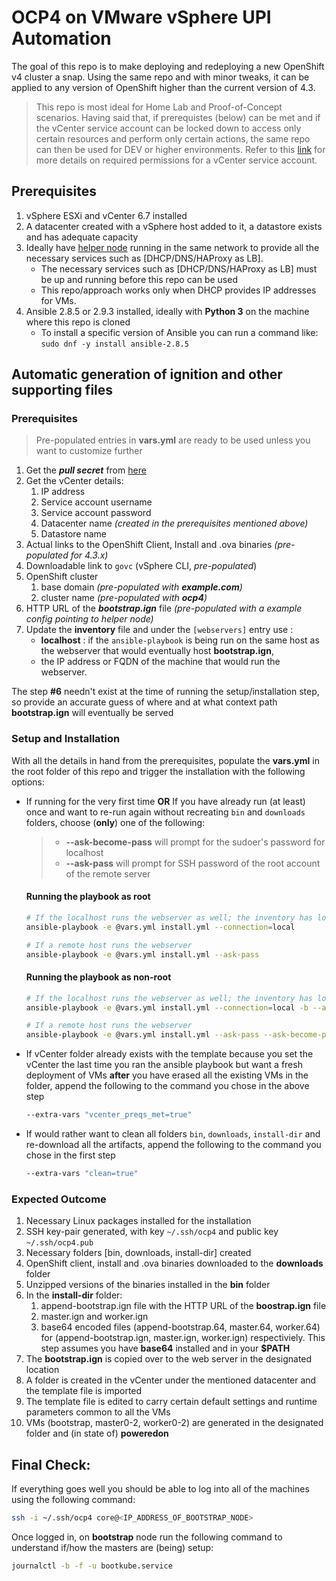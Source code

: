 # OCP4 on VMware vSphere UPI Automation

The goal of this repo is to make deploying and redeploying a new OpenShift v4 cluster a snap. Using the same repo and with minor tweaks, it can be applied to any version of OpenShift higher than the current version of 4.3.

> This repo is most ideal for Home Lab and Proof-of-Concept scenarios. Having said that, if prerequistes (below) can be met and if the vCenter service account can be locked down to access only certain resources and perform only certain actions, the same repo can then be used for DEV or higher environments. Refer to this [link](https://vmware.github.io/vsphere-storage-for-kubernetes/documentation/vcp-roles.html) for more details on required permissions for a vCenter service account.

## Prerequisites

1. vSphere ESXi and vCenter 6.7 installed 
2. A datacenter created with a vSphere host added to it, a datastore exists and has adequate capacity
3. Ideally have [helper node](https://github.com/christianh814/ocp4-upi-helpernode) running in the same network to provide all the necessary services such as [DHCP/DNS/HAProxy as LB]. 
   * The necessary services such as [DHCP/DNS/HAProxy as LB] must be up and running before this repo can be used
   * This repo/approach works only when DHCP provides IP addresses for VMs.
4. Ansible 2.8.5 or 2.9.3 installed, ideally with **Python 3** on the machine where this repo is cloned 
   * To install a specific version of Ansible you can run a command like: `sudo dnf -y install ansible-2.8.5`


## Automatic generation of ignition and other supporting files

### Prerequisites 
> Pre-populated entries in **vars.yml** are ready to be used unless you want to customize further
1. Get the ***pull secret*** from [here](https://cloud.redhat.com/OpenShift/install/vsphere/user-provisioned)
2. Get the vCenter details:
   1. IP address
   2. Service account username
   3. Service account password
   4. Datacenter name *(created in the prerequisites mentioned above)*
   5. Datastore name
3. Actual links to the OpenShift Client, Install and .ova binaries *(pre-populated for 4.3.x)*
4. Downloadable link to `govc` (vSphere CLI, *pre-populated*)
5. OpenShift cluster 
   1. base domain *(pre-populated with **example.com**)*
   2. cluster name *(pre-populated with **ocp4**)*
6. HTTP URL of the ***bootstrap.ign*** file *(pre-populated with a example config pointing to helper node)*
7. Update the **inventory** file and under the `[webservers]` entry use : 
   * **localhost** : if the `ansible-playbook` is being run on the same host  as the webserver that would eventually host **bootstrap.ign**,  
   * the IP address or FQDN of the machine that would run the webserver. 

The step **#6** needn't exist at the time of running the setup/installation step, so provide an accurate guess of where and at what context path **bootstrap.ign** will eventually be served 
   
### Setup and Installation

With all the details in hand from the prerequisites, populate the **vars.yml** in the root folder of this repo and trigger the installation with the following options:

* If running for the very first time **OR** If you have already run (at least) once and want to re-run again without recreating `bin` and `downloads` folders, choose (**only**) one of the following:
   >* **--ask-become-pass** will prompt for the sudoer's password for localhost
   >* **--ask-pass** will prompt for SSH password of the root account of the remote server

   #### Running the playbook as root

   ```sh
   # If the localhost runs the webserver as well; the inventory has localhost under [webservers]
   ansible-playbook -e @vars.yml install.yml --connection=local

   # If a remote host runs the webserver
   ansible-playbook -e @vars.yml install.yml --ask-pass
   ```

   #### Running the playbook as non-root

   ```sh    
   # If the localhost runs the webserver as well; the inventory has localhost under [webservers]  
   ansible-playbook -e @vars.yml install.yml --connection=local -b --ask-become-pass

   # If a remote host runs the webserver
   ansible-playbook -e @vars.yml install.yml --ask-pass --ask-become-pass 
  ```
* If vCenter folder already exists with the template because you set the vCenter the last time you ran the ansible playbook but want a fresh deployment of VMs **after** you have erased all the existing VMs in the folder, append the following to the command you chose in the above step

   ```sh 
   --extra-vars "vcenter_preqs_met=true"
   ```
* If would rather want to clean all folders `bin`, `downloads`, `install-dir` and re-download all the artifacts, append the following to the command you chose in the first step
   ```sh 
   --extra-vars "clean=true"
   ```
### Expected Outcome

1. Necessary Linux packages installed for the installation
2. SSH key-pair generated, with key `~/.ssh/ocp4` and public key `~/.ssh/ocp4.pub`
3. Necessary folders [bin, downloads, install-dir] created
4. OpenShift client, install and .ova binaries downloaded to the **downloads** folder
5. Unzipped versions of the binaries installed in the **bin** folder
6. In the **install-dir** folder:
   1. append-bootstrap.ign file with the HTTP URL of the **boostrap.ign** file
   2. master.ign and worker.ign
   3. base64 encoded files (append-bootstrap.64, master.64, worker.64) for (append-bootstrap.ign, master.ign, worker.ign) respectiviely. This step assumes you have **base64** installed and in your **$PATH**
7. The **bootstrap.ign** is copied over to the web server in the designated location
8. A folder is created in the vCenter under the mentioned datacenter and the template file is imported 
9. The template file is edited to carry certain default settings and runtime parameters common to all the VMs
10. VMs (bootstrap, master0-2, worker0-2) are generated in the designated folder and (in state of) **poweredon** 

## Final Check:

If everything goes well you should be able to log into all of the machines using the following command:

```sh
ssh -i ~/.ssh/ocp4 core@<IP_ADDRESS_OF_BOOTSTRAP_NODE>
```

Once logged in, on **bootstrap** node run the following command to understand if/how the masters are (being) setup:

```sh
journalctl -b -f -u bootkube.service
```
